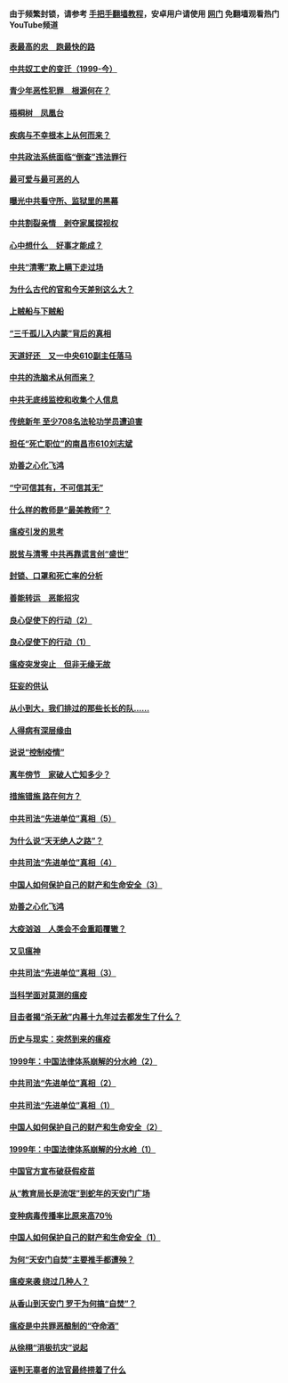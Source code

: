 #### 由于频繁封锁，请参考 [手把手翻墙教程](https://github.com/gfw-breaker/guides/wiki/)，安卓用户请使用 [网门](https://github.com/gfw-breaker/nogfw/blob/master/dl.md?t=03300500) 免翻墙观看热门YouTube频道 

#### [表最高的忠　跑最快的路](../pages/19/422703.md?t=03300500) 

#### [中共奴工史的变迁（1999-今）](../pages/19/422656.md?t=03300500) 

#### [青少年恶性犯罪　根源何在？](../pages/19/422449.md?t=03300500) 

#### [梧桐树　凤凰台](../pages/19/422442.md?t=03300500) 

#### [疾病与不幸根本上从何而来？](../pages/19/422438.md?t=03300500) 

#### [中共政法系统面临“倒查”违法罪行](../pages/19/422497.md?t=03300500) 

#### [最可爱与最可恶的人](../pages/19/422448.md?t=03300500) 

#### [曝光中共看守所、监狱里的黑幕](../pages/19/422390.md?t=03300500) 

#### [中共割裂亲情　剥夺家属探视权](../pages/19/422364.md?t=03300500) 

#### [心中想什么　好事才能成？](../pages/19/422318.md?t=03300500) 

#### [中共“清零”欺上瞒下走过场](../pages/19/422306.md?t=03300500) 

#### [为什么古代的官和今天差别这么大？](../pages/19/422228.md?t=03300500) 

#### [上贼船与下贼船](../pages/19/422276.md?t=03300500) 

#### [“三千孤儿入内蒙”背后的真相](../pages/19/422229.md?t=03300500) 

#### [天道好还　又一中央610副主任落马](../pages/19/422155.md?t=03300500) 

#### [中共的洗脑术从何而来？](../pages/19/422154.md?t=03300500) 

#### [中共无底线监控和收集个人信息](../pages/19/422039.md?t=03300500) 

#### [传统新年 至少708名法轮功学员遭迫害](../pages/19/421946.md?t=03300500) 

#### [担任“死亡职位”的南昌市610刘志斌](../pages/19/421957.md?t=03300500) 

#### [劝善之心化飞鸿](../pages/19/421164.md?t=03300500) 

#### [“宁可信其有，不可信其无”](../pages/19/421691.md?t=03300500) 

#### [什么样的教师是“最美教师”？](../pages/19/421755.md?t=03300500) 

#### [瘟疫引发的思考](../pages/19/421594.md?t=03300500) 

#### [脱贫与清零 中共再靠谎言创“盛世”](../pages/19/421590.md?t=03300500) 

#### [封锁、口罩和死亡率的分析](../pages/19/421495.md?t=03300500) 

#### [善能转运　恶能招灾](../pages/19/421334.md?t=03300500) 

#### [良心促使下的行动（2）](../pages/19/421361.md?t=03300500) 

#### [良心促使下的行动（1）](../pages/19/421302.md?t=03300500) 

#### [瘟疫突发突止　但非无缘无故](../pages/19/421281.md?t=03300500) 

#### [狂妄的供认](../pages/19/421199.md?t=03300500) 

#### [从小到大，我们排过的那些长长的队……](../pages/19/421243.md?t=03300500) 

#### [人得病有深层缘由](../pages/19/420864.md?t=03300500) 

#### [说说“控制疫情”](../pages/19/420831.md?t=03300500) 

#### [离年傍节　家破人亡知多少？](../pages/19/420563.md?t=03300500) 

#### [措施错施  路在何方？](../pages/19/420076.md?t=03300500) 

#### [中共司法“先进单位”真相（5）](../pages/19/419453.md?t=03300500) 

#### [为什么说“天无绝人之路”？](../pages/19/419618.md?t=03300500) 

#### [中共司法“先进单位”真相（4）](../pages/19/419452.md?t=03300500) 

#### [中国人如何保护自己的财产和生命安全（3）](../pages/19/419405.md?t=03300500) 

#### [劝善之心化飞鸿](../pages/19/418758.md?t=03300500) 

#### [大疫汹汹　人类会不会重蹈覆辙？](../pages/19/419691.md?t=03300500) 

#### [又见瘟神](../pages/19/419225.md?t=03300500) 

#### [中共司法“先进单位”真相（3）](../pages/19/419451.md?t=03300500) 

#### [当科学面对莫测的瘟疫](../pages/19/419625.md?t=03300500) 

#### [目击者揭“杀无赦”内幕十九年过去都发生了什么？](../pages/19/419617.md?t=03300500) 

#### [历史与现实：突然到来的瘟疫](../pages/19/419619.md?t=03300500) 

#### [1999年：中国法律体系崩解的分水岭（2）](../pages/19/419455.md?t=03300500) 

#### [中共司法“先进单位”真相（2）](../pages/19/419450.md?t=03300500) 

#### [中共司法“先进单位”真相（1）](../pages/19/419449.md?t=03300500) 

#### [中国人如何保护自己的财产和生命安全（2）](../pages/19/419404.md?t=03300500) 

#### [1999年：中国法律体系崩解的分水岭（1）](../pages/19/419454.md?t=03300500) 

#### [中国官方宣布破获假疫苗](../pages/19/419504.md?t=03300500) 

#### [从“教育局长是流氓”到蛇年的天安门广场](../pages/19/419470.md?t=03300500) 

#### [变种病毒传播率比原来高70％](../pages/19/419456.md?t=03300500) 

#### [中国人如何保护自己的财产和生命安全（1）](../pages/19/419403.md?t=03300500) 

#### [为何“天安门自焚”主要推手都遭殃？](../pages/19/419348.md?t=03300500) 

#### [瘟疫来袭 绕过几种人？](../pages/19/419349.md?t=03300500) 

#### [从香山到天安门 罗干为何搞“自焚”？](../pages/19/419270.md?t=03300500) 

#### [瘟疫是中共罪恶酿制的“夺命酒”](../pages/19/419223.md?t=03300500) 

#### [从徐栩“消极抗灾”说起](../pages/19/419224.md?t=03300500) 

#### [诬判无辜者的法官最终捞着了什么](../pages/19/419268.md?t=03300500) 

